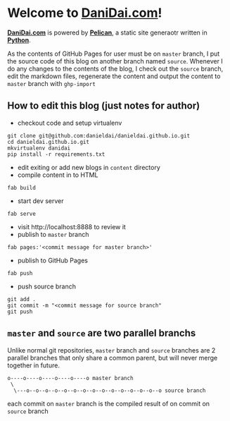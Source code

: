# Welcome to [DaniDai.com](http://www.danidai.com)!

**[DaniDai.com](http://www.danidai.com)** is powered by **[Pelican](http://getpelican.com/)**, a static site generaotr written in **[Python](http://python.org/)**. 

As the contents of GitHub Pages for user must be on `master` branch, I put the source code of this blog on another branch named `source`. Whenever I do any changes to the contents of the blog, I check out the `source` branch, edit the markdown files, regenerate the content and output the content to `master` branch with `ghp-import`


## How to edit this blog (just notes for author)

* checkout code and setup virtualenv

```
git clone git@github.com:danieldai/danieldai.github.io.git
cd danieldai.github.io.git
mkvirtualenv danidai
pip install -r requirements.txt
```

* edit exiting or add new blogs in `content` directory
* compile content in to HTML

```
fab build
```

* start dev server

```
fab serve
```

* visit http://localhost:8888 to review it
* publish to `master` branch

```
fab pages:'<commit message for master branch>'
```

* publish to GitHub Pages

```
fab push
```

* push source branch

```
git add .
git commit -m "<commit message for source branch"
git push
```

## `master` and `source` are two parallel branchs

Unlike normal git repositories, `master` branch and `source` branches are 2 parallel branches that only share a common parent, but will never merge together in future.

```
o----o----o----o----o----o master branch
 \
  \---o--o--o--o--o--o--o--o--o--o--o--o--o--o--o source branch    
```    

each commit on `master` branch is the compiled result of on commit on `source` branch
   






